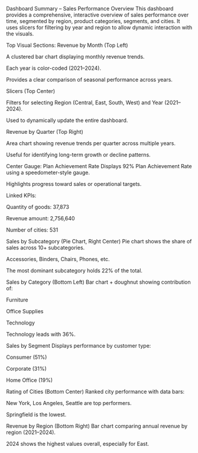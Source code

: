 Dashboard Summary – Sales Performance Overview
This dashboard provides a comprehensive, interactive overview of sales performance over time, segmented by region, product categories, segments, and cities. It uses slicers for filtering by year and region to allow dynamic interaction with the visuals.

Top Visual Sections:
Revenue by Month (Top Left)

A clustered bar chart displaying monthly revenue trends.

Each year is color-coded (2021–2024).

Provides a clear comparison of seasonal performance across years.

Slicers (Top Center)

Filters for selecting Region (Central, East, South, West) and Year (2021–2024).

Used to dynamically update the entire dashboard.

Revenue by Quarter (Top Right)

Area chart showing revenue trends per quarter across multiple years.

Useful for identifying long-term growth or decline patterns.

Center Gauge: Plan Achievement Rate
Displays 92% Plan Achievement Rate using a speedometer-style gauge.

Highlights progress toward sales or operational targets.

Linked KPIs:

Quantity of goods: 37,873

Revenue amount: 2,756,640

Number of cities: 531

Sales by Subcategory (Pie Chart, Right Center)
Pie chart shows the share of sales across 10+ subcategories.

Accessories, Binders, Chairs, Phones, etc.

The most dominant subcategory holds 22% of the total.

Sales by Category (Bottom Left)
Bar chart + doughnut showing contribution of:

Furniture

Office Supplies

Technology

Technology leads with 36%.

Sales by Segment
Displays performance by customer type:

Consumer (51%)

Corporate (31%)

Home Office (19%)

Rating of Cities (Bottom Center)
Ranked city performance with data bars:

New York, Los Angeles, Seattle are top performers.

Springfield is the lowest.

Revenue by Region (Bottom Right)
Bar chart comparing annual revenue by region (2021–2024).

2024 shows the highest values overall, especially for East.
